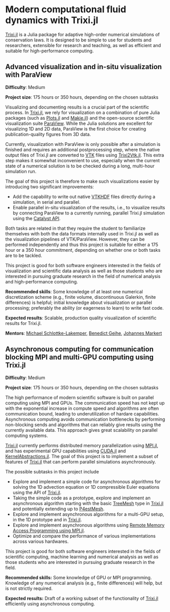 # Modern computational fluid dynamics with Trixi.jl

[Trixi.jl](https://github.com/trixi-framework/Trixi.jl/) is a Julia package for adaptive
high-order numerical simulations of conservation laws. It is designed to be simple to use
for students and researchers, extensible for research and teaching, as well as efficient
and suitable for high-performance computing.


## Advanced visualization and in-situ visualization with ParaView

**Difficulty**: Medium

**Project size**: 175 hours or 350 hours, depending on the chosen subtasks

Visualizing and documenting results is a crucial part of the scientific process. In
[Trixi.jl](https://github.com/trixi-framework/Trixi.jl/), we rely for visualization on a
combination of pure Julia packages (such as
[Plots.jl](https://github.com/JuliaPlots/Plots.jl) and
[Makie.jl](https://github.com/MakieOrg/Makie.jl))
and the open-source scientific visualization suite [ParaView](https://www.paraview.org).
While the Julia solutions are excellent for visualizing 1D and 2D data, ParaView is the
first choice for creating publication-quality figures from 3D data.

Currently, visualization with ParaView is only possible after a simulation is finished and
requires an additional postprocessing step, where the native output files of Trixi.jl
are converted to [VTK](https://vtk.org) files using
[Trixi2Vtk.jl](https://github.com/trixi-framework/Trixi2Vtk.jl). This extra step makes it
somewhat inconvenient to use, especially when the current state of a numerical solution
is to be checked during a long, multi-hour simulation run.

The goal of this project is therefore to make such visualizations easier by introducing two
significant improvements:

* Add the capability to write out native
  [VTKHDF](https://docs.vtk.org/en/latest/design_documents/VTKFileFormats.html#vtkhdf-file-format)
  files directly during a simulation, in serial and parallel.
* Enable parallel in-situ visualization of the results, i.e., to visualize results by
  connecting ParaView to a currently running, parallel Trixi.jl simulation using the
  [Catalyst API](https://catalyst-in-situ.readthedocs.io/en/latest/index.html).

Both tasks are related in that they require the student to familiarize themselves with both
the data formats internally used in Trixi.jl as well as the visualization pipelines of
VTK/ParaView. However, they can be performed independently and thus this project is suitable
for either a 175 hour or a 350 hour commitment, depending on whether one or both tasks are
to be tackled.

This project is good for both software engineers interested in the fields of
visualization and scientific data analysis as well as those students who
are interested in pursuing graduate research in the field of numerical analysis and
high-performance computing.

**Recommended skills**: Some knowledge of at least one numerical discretization scheme
(e.g., finite volume, discontinuous Galerkin, finite differences) is helpful; initial
knowledge about visualization or parallel processing; preferably the ability (or eagerness
to learn) to write fast code.

**Expected results**: Scalable, production quality visualization of scientific results
for Trixi.jl.

**Mentors**: [Michael Schlottke-Lakemper](https://github.com/sloede), [Benedict Geihe](https://www.mi.uni-koeln.de/NumSim/dr-benedict-geihe/), [Johannes Markert](https://github.com/jmark)

## Asynchronous computing for communication blocking MPI and multi-GPU computing using Trixi.jl

**Difficulty**: Medium

**Project size**: 175 hours or 350 hours, depending on the chosen subtasks

The high performance of modern scientific software is built on parallel computing using MPI and GPUs. The communication speed has not kept up with the exponential increase in compute speed and algorithms are often communication bound, leading to underutilization of hardare capabilities. Asynchronous computing avoids communication bottlenecks by performing non-blocking sends and algorithms that can reliably give results using the currently available data. This approach gives great scalability on parallel computing systems.

[Trixi.jl](https://github.com/trixi-framework/Trixi.jl/) currently performs distributed memory parallelization using [MPI.jl](https://github.com/JuliaParallel/MPI.jl), and has experimental GPU capabilities using [CUDA.jl](https://github.com/JuliaGPU/CUDA.jl) and [KernelAbstractions.jl](https://github.com/JuliaGPU/KernelAbstractions.jl). The goal of this project is to implement a subset of features of [Trixi.jl](https://github.com/trixi-framework/Trixi.jl/) that can perform parallel simulations asynchronously.

The possible subtasks in this project include

- Explore and implement a simple code for asynchronous algorithms for solving the 1D advection equation or 1D compressible Euler equations using the API of [Trixi.jl](https://github.com/trixi-framework/Trixi.jl/).
- Taking the simple code as a prototype, explore and implement an asynchronous algorithm starting with the basic [TreeMesh](https://trixi-framework.github.io/Trixi.jl/stable/meshes/tree_mesh/) type in [Trixi.jl](https://github.com/trixi-framework/Trixi.jl/) and potentially extending up to [P4estMesh](https://trixi-framework.github.io/Trixi.jl/stable/meshes/p4est_mesh/).
- Explore and implement asynchronous algorithms for a multi-GPU setup, in the 1D prototype and in [Trixi.jl](https://github.com/trixi-framework/Trixi.jl/).
- Explore and implement asynchronous algorithms using [Remote Memory Access Programming using MPI.jl](https://juliaparallel.org/MPI.jl/dev/reference/onesided/).
- Optimize and compare the performance of various implementations across various hardwares.

This project is good for both software engineers interested in the fields of scientific computing, machine learning and numerical analysis as well as those students who are interested in pursuing graduate research in the field.

**Recommended skills:** Some knowledge of GPU or MPI programming. Knowledge of any numerical analysis (e.g., finite differences) will help, but is not strictly required.

**Expected results:** Draft of a working subset of the functionality of [Trixi.jl](https://github.com/trixi-framework/Trixi.jl/) efficiently using asynchronous computing.
